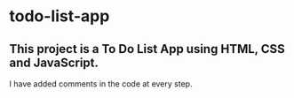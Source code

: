 # todo-list-app
## This project is a To Do List App using HTML, CSS and JavaScript.

 I have added comments in the code at every step.
